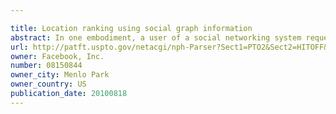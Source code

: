 ```yaml
---

title: Location ranking using social graph information
abstract: In one embodiment, a user of a social networking system requests to check in a place near the user's current location. The social networking system generates a list of places near the user's current location, ranks the places in the list of places near the user's current location by a distance between each place and the user's current location, as well as activity of the user and the user's social contacts for each place, and returns the ranked list to the user.
url: http://patft.uspto.gov/netacgi/nph-Parser?Sect1=PTO2&Sect2=HITOFF&p=1&u=%2Fnetahtml%2FPTO%2Fsearch-adv.htm&r=1&f=G&l=50&d=PALL&S1=08150844&OS=08150844&RS=08150844
owner: Facebook, Inc.
number: 08150844
owner_city: Menlo Park
owner_country: US
publication_date: 20100818
---
```

